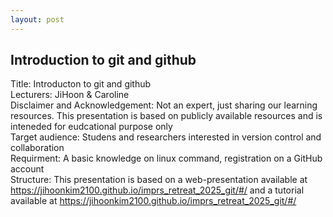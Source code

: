 ```yaml
---
layout: post
---
```


## Introduction to git and github

Title: Introducton to git and github<br>
Lecturers: JiHoon & Caroline<br>
Disclaimer and Acknowledgement: Not an expert, just sharing our learning resources. This presentation is based on publicly available resources and is inteneded for eudcational purpose only<br>
Target audience: Studens and researchers interested in version control and collaboration<br>
Requirment: A basic knowledge on linux command, registration on a GitHub account<br>
Structure: This presentation is based on a web-presentation available at <a href>https://jihoonkim2100.github.io/imprs_retreat_2025_git/#/</a> and a tutorial available at <a href>https://jihoonkim2100.github.io/imprs_retreat_2025_git/#/</a>
